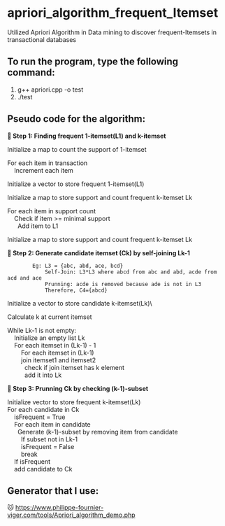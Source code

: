 # apriori_algorithm_frequent_Itemset
Utilized Apriori Algorithm in Data mining to discover frequent-Itemsets in transactional databases
## To run the program, type the following command:
1. g++ apriori.cpp -o test
2. ./test

## Pseudo code for the algorithm:
**🐾 Step 1: Finding frequent 1-itemset(L1) and k-itemset**

Initialize a map to count the support of 1-itemset

For each item in transaction\
&nbsp;&nbsp;&nbsp;&nbsp;Increment each item

Initialize a vector to store frequent 1-itemset(L1)

Initialize a map to store support and count frequent k-itemset Lk

For each item in support count\
&nbsp;&nbsp;&nbsp;&nbsp;Check if item >= minimal support\
&nbsp;&nbsp;&nbsp;&nbsp;&nbsp;&nbsp;Add item to L1

Initialize a map to store support and count frequent k-itemset Lk


**🐾 Step 2: Generate candidate itemset (Ck) by self-joining Lk-1**
   
            Eg: L3 = {abc, abd, ace, bcd}
                Self-Join: L3*L3 where abcd from abc and abd, acde from acd and ace
                Prunning: acde is removed because ade is not in L3
                Therefore, C4={abcd}

Initialize a vector to store candidate k-itemset(Lk)\

Calculate k at current itemset

While Lk-1 is not empty:\
&nbsp;&nbsp;&nbsp;&nbsp;Initialize an empty list Lk\
&nbsp;&nbsp;&nbsp;&nbsp;For each itemset in (Lk-1) - 1\
&nbsp;&nbsp;&nbsp;&nbsp;&nbsp;&nbsp;&nbsp;&nbsp;For each itemset in (Lk-1)\
&nbsp;&nbsp;&nbsp;&nbsp;&nbsp;&nbsp;&nbsp;&nbsp;join itemset1 and itemset2\
&nbsp;&nbsp;&nbsp;&nbsp;&nbsp;&nbsp;&nbsp;&nbsp;&nbsp;&nbsp;check if join itemset has k element\
&nbsp;&nbsp;&nbsp;&nbsp;&nbsp;&nbsp;&nbsp;&nbsp;&nbsp;&nbsp;add it into Lk

**🐾 Step 3: Prunning Ck by checking (k-1)-subset**

Initialize vector to store frequent k-itemset(Lk)\
For each candidate in Ck\
&nbsp;&nbsp;&nbsp;&nbsp;isFrequent = True\
&nbsp;&nbsp;&nbsp;&nbsp;For each item in candidate\
&nbsp;&nbsp;&nbsp;&nbsp;&nbsp;&nbsp;Generate (k-1)-subset by removing item from candidate\
&nbsp;&nbsp;&nbsp;&nbsp;&nbsp;&nbsp;&nbsp;&nbsp;If subset not in Lk-1\
&nbsp;&nbsp;&nbsp;&nbsp;&nbsp;&nbsp;&nbsp;&nbsp;isFrequent = False\
&nbsp;&nbsp;&nbsp;&nbsp;&nbsp;&nbsp;&nbsp;&nbsp;break\
&nbsp;&nbsp;&nbsp;&nbsp;If isFrequent\
&nbsp;&nbsp;&nbsp;&nbsp;add candidate to Ck

## Generator that I use: 
🐱 https://www.philippe-fournier-viger.com/tools/Apriori_algorithm_demo.php

